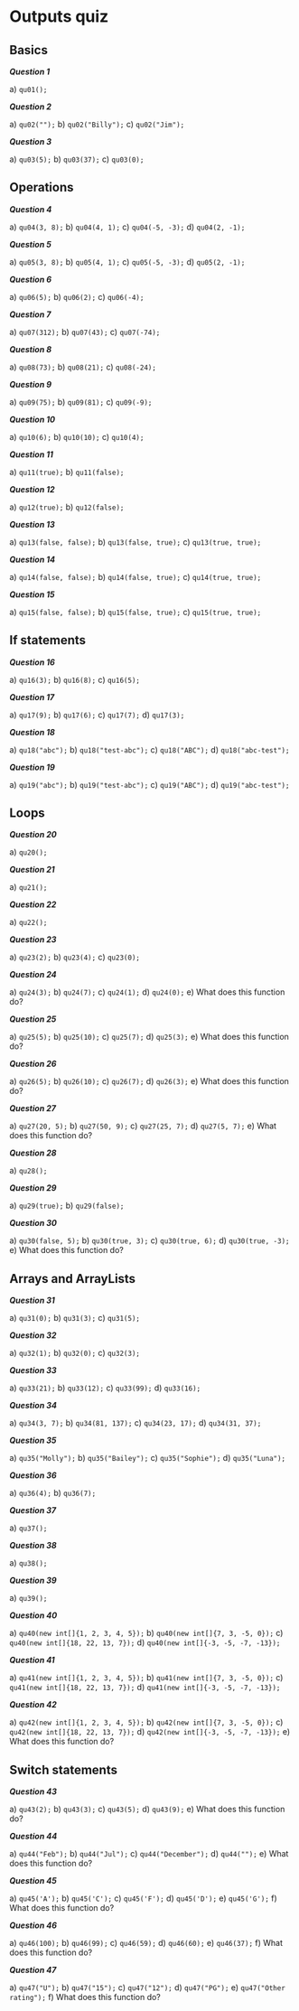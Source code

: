 # Outputs quiz

## Basics

***Question 1***

a) `qu01();`

***Question 2***

a) `qu02("");`
b) `qu02("Billy");`
c) `qu02("Jim");`

***Question 3***

a) `qu03(5);`
b) `qu03(37);`
c) `qu03(0);`

## Operations

***Question 4***

a) `qu04(3, 8);`
b) `qu04(4, 1);`
c) `qu04(-5, -3);`
d) `qu04(2, -1);`

***Question 5***

a) `qu05(3, 8);`
b) `qu05(4, 1);`
c) `qu05(-5, -3);`
d) `qu05(2, -1);`

***Question 6***

a) `qu06(5);`
b) `qu06(2);`
c) `qu06(-4);`

***Question 7***

a) `qu07(312);`
b) `qu07(43);`
c) `qu07(-74);`

***Question 8***

a) `qu08(73);`
b) `qu08(21);`
c) `qu08(-24);`

***Question 9***

a) `qu09(75);`
b) `qu09(81);`
c) `qu09(-9);`

***Question 10***

a) `qu10(6);`
b) `qu10(10);`
c) `qu10(4);`

***Question 11***

a) `qu11(true);`
b) `qu11(false);`

***Question 12***

a) `qu12(true);`
b) `qu12(false);`

***Question 13***

a) `qu13(false, false);`
b) `qu13(false, true);`
c) `qu13(true, true);`

***Question 14***

a) `qu14(false, false);`
b) `qu14(false, true);`
c) `qu14(true, true);`

***Question 15***

a) `qu15(false, false);`
b) `qu15(false, true);`
c) `qu15(true, true);`

## If statements

***Question 16***

a) `qu16(3);`
b) `qu16(8);`
c) `qu16(5);`

***Question 17***

a) `qu17(9);`
b) `qu17(6);`
c) `qu17(7);`
d) `qu17(3);`

***Question 18***

a) `qu18("abc");`
b) `qu18("test-abc");`
c) `qu18("ABC");`
d) `qu18("abc-test");`

***Question 19***

a) `qu19("abc");`
b) `qu19("test-abc");`
c) `qu19("ABC");`
d) `qu19("abc-test");`

## Loops

***Question 20***

a) `qu20();`

***Question 21***

a) `qu21();`

***Question 22***

a) `qu22();`

***Question 23***

a) `qu23(2);`
b) `qu23(4);`
c) `qu23(0);`

***Question 24***

a) `qu24(3);`
b) `qu24(7);`
c) `qu24(1);`
d) `qu24(0);`
e) What does this function do?

***Question 25***

a) `qu25(5);`
b) `qu25(10);`
c) `qu25(7);`
d) `qu25(3);`
e) What does this function do?

***Question 26***

a) `qu26(5);`
b) `qu26(10);`
c) `qu26(7);`
d) `qu26(3);`
e) What does this function do?

***Question 27***

a) `qu27(20, 5);`
b) `qu27(50, 9);`
c) `qu27(25, 7);`
d) `qu27(5, 7);`
e) What does this function do?

***Question 28***

a) `qu28();`

***Question 29***

a) `qu29(true);`
b) `qu29(false);`

***Question 30***

a) `qu30(false, 5);`
b) `qu30(true, 3);`
c) `qu30(true, 6);`
d) `qu30(true, -3);`
e) What does this function do?

## Arrays and ArrayLists

***Question 31***

a) `qu31(0);`
b) `qu31(3);`
c) `qu31(5);`

***Question 32***

a) `qu32(1);`
b) `qu32(0);`
c) `qu32(3);`

***Question 33***

a) `qu33(21);`
b) `qu33(12);`
c) `qu33(99);`
d) `qu33(16);`

***Question 34***

a) `qu34(3, 7);`
b) `qu34(81, 137);`
c) `qu34(23, 17);`
d) `qu34(31, 37);`

***Question 35***

a) `qu35("Molly");`
b) `qu35("Bailey");`
c) `qu35("Sophie");`
d) `qu35("Luna");`

***Question 36***

a) `qu36(4);`
b) `qu36(7);`

***Question 37***

a) `qu37();`

***Question 38***

a) `qu38();`

***Question 39***

a) `qu39();`

***Question 40***

a) `qu40(new int[]{1, 2, 3, 4, 5});`
b) `qu40(new int[]{7, 3, -5, 0});`
c) `qu40(new int[]{18, 22, 13, 7});`
d) `qu40(new int[]{-3, -5, -7, -13});`

***Question 41***

a) `qu41(new int[]{1, 2, 3, 4, 5});`
b) `qu41(new int[]{7, 3, -5, 0});`
c) `qu41(new int[]{18, 22, 13, 7});`
d) `qu41(new int[]{-3, -5, -7, -13});`

***Question 42***

a) `qu42(new int[]{1, 2, 3, 4, 5});`
b) `qu42(new int[]{7, 3, -5, 0});`
c) `qu42(new int[]{18, 22, 13, 7});`
d) `qu42(new int[]{-3, -5, -7, -13});`
e) What does this function do?

## Switch statements

***Question 43***

a) `qu43(2);`
b) `qu43(3);`
c) `qu43(5);`
d) `qu43(9);`
e) What does this function do?

***Question 44***

a) `qu44("Feb");`
b) `qu44("Jul");`
c) `qu44("December");`
d) `qu44("");`
e) What does this function do?

***Question 45***

a) `qu45('A');`
b) `qu45('C');`
c) `qu45('F');`
d) `qu45('D');`
e) `qu45('G');`
f) What does this function do?

***Question 46***

a) `qu46(100);`
b) `qu46(99);`
c) `qu46(59);`
d) `qu46(60);`
e) `qu46(37);`
f) What does this function do?

***Question 47***

a) `qu47("U");`
b) `qu47("15");`
c) `qu47("12");`
d) `qu47("PG");`
e) `qu47("Other rating");`
f) What does this function do?

